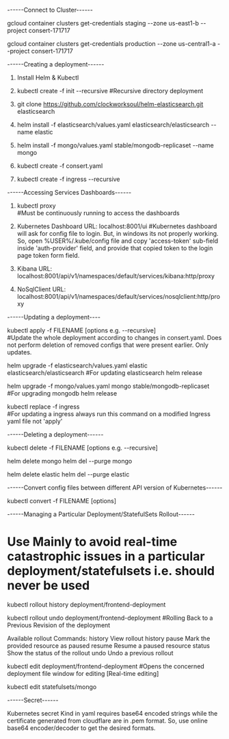 ------Connect to Cluster------

gcloud container clusters get-credentials staging --zone us-east1-b --project consert-171717

gcloud container clusters get-credentials production --zone us-central1-a --project consert-171717

------Creating a deployment------

1. Install Helm & Kubectl

2. kubectl create -f init --recursive         #Recursive directory deployment

3. git clone https://github.com/clockworksoul/helm-elasticsearch.git elasticsearch

4. helm install -f elasticsearch/values.yaml elasticsearch/elasticsearch --name elastic

5. helm install -f mongo/values.yaml stable/mongodb-replicaset --name mongo

6. kubectl create -f consert.yaml

7. kubectl create -f ingress --recursive

------Accessing Services Dashboards------

1. kubectl proxy                       
    #Must be continuously running to access the dashboards

2. Kubernetes Dashboard URL: localhost:8001/ui
    #Kubernetes dashboard will ask for config file to login. But, in windows its not properly working. So, open %USER%/.kube/config file and copy 'access-token' sub-field inside 'auth-provider' field, and provide that copied token to the login page token form field.

3. Kibana URL: localhost:8001/api/v1/namespaces/default/services/kibana:http/proxy

4. NoSqlClient URL: localhost:8001/api/v1/namespaces/default/services/nosqlclient:http/proxy

------Updating a deployment----

kubectl apply -f FILENAME [options e.g. --recursive]                 
#Update the whole deployment according to changes in consert.yaml. Does not perform deletion of removed configs that were present earlier. Only updates.

helm upgrade -f elasticsearch/values.yaml elastic elasticsearch/elasticsearch
#For updating elasticsearch helm release

helm upgrade -f mongo/values.yaml mongo stable/mongodb-replicaset
#For upgrading mongodb helm release 

kubectl replace -f ingress                    
#For updating a ingress always run this command on a modified Ingress yaml file not 'apply'


------Deleting a deployment------

kubectl delete -f FILENAME [options e.g. --recursive]

helm delete mongo
helm del --purge mongo

helm delete elastic
helm del --purge elastic

------Convert config files between different API version of Kubernetes------

kubectl convert -f FILENAME [options]


------Managing a Particular Deployment/StatefulSets Rollout------

# Use Mainly to avoid real-time catastrophic issues in a particular deployment/statefulsets i.e.     should never be used

kubectl rollout history deployment/frontend-deployment

kubectl rollout undo deployment/frontend-deployment   #Rolling Back to a Previous Revision of the deployment

Available rollout Commands:
  history     View rollout history
  pause       Mark the provided resource as paused
  resume      Resume a paused resource
  status      Show the status of the rollout
  undo        Undo a previous rollout

kubectl edit deployment/frontend-deployment      #Opens the concerned deployment file window for editing [Real-time editing]

kubectl edit statefulsets/mongo


------Secret------

Kubernetes secret Kind in yaml requires base64 encoded strings while the certificate generated from cloudflare are in .pem format.
So, use online base64 encoder/decoder to get the desired formats.